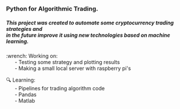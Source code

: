 ### Python for Algorithmic Trading.

##### This project was created to automate some cryptocurrency trading strategies and <br> in the future improve it using new technologies based on machine learning.

<p>
:wrench: Working on:<br>
&nbsp;&nbsp;&nbsp;&nbsp;&nbsp;&nbsp;- Testing some strategy and plotting results<br>
&nbsp;&nbsp;&nbsp;&nbsp;&nbsp;&nbsp;- Making a small local server with raspberry pi's<br>

:mag: Learning:<br>
&nbsp;&nbsp;&nbsp;&nbsp;&nbsp;&nbsp;- Pipelines for trading algorithm code<br>
&nbsp;&nbsp;&nbsp;&nbsp;&nbsp;&nbsp;- Pandas<br>
&nbsp;&nbsp;&nbsp;&nbsp;&nbsp;&nbsp;- Matlab<br>

</p>
<br>
